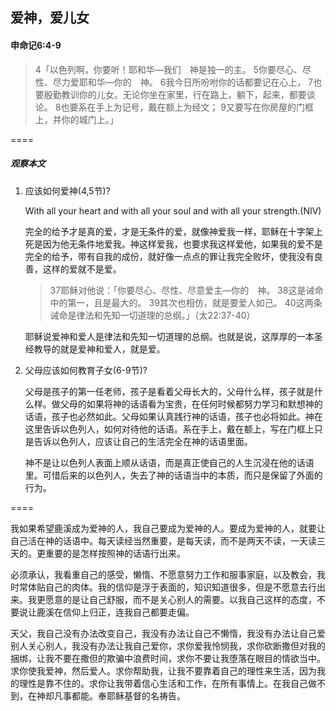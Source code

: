 ## 爱神，爱儿女

#### 申命记6:4-9

> 4「以色列啊，你要听！耶和华—我们　神是独一的主。 5你要尽心、尽性、尽力爱耶和华—你的　神。 6我今日所吩咐你的话都要记在心上， 7也要殷勤教训你的儿女。无论你坐在家里，行在路上，躺下，起来，都要谈论。 8也要系在手上为记号，戴在额上为经文； 9又要写在你房屋的门框上，并你的城门上。」

====

##### 观察本文

1. 应该如何爱神(4,5节)?

    With all your heart and with all your soul and with all your strength.(NIV)
    
    完全的给予才是真的爱，才是无条件的爱，就像神爱我一样，耶稣在十字架上死是因为他无条件地爱我。神这样爱我，也要求我这样爱他，如果我的爱不是完全的给予，带有自我的成份，就好像一点点的罪让我完全败坏，使我没有良善，这样的爱就不是爱。
    
    > 37耶稣对他说：「你要尽心、尽性、尽意爱主—你的　神。 38这是诫命中的第一，且是最大的。 39其次也相仿，就是要爱人如己。 40这两条诫命是律法和先知一切道理的总纲。」（太22:37-40）
    
    耶稣说爱神和爱人是律法和先知一切道理的总纲。也就是说，这厚厚的一本圣经教导的就是爱神和爱人，就是爱。
2. 父母应该如何教育子女(6-9节)?
    父母是孩子的第一任老师，孩子是看着父母长大的，父母什么样，孩子就是什么样。做父母的如果将神的话语看为宝贵，在任何时候都努力学习和默想神的话语，孩子也必然如此。父母如果认真践行神的话语，孩子也必将如此。神在这里告诉以色列人，如何对待他的话语。系在手上，戴在额上，写在门框上只是告诉以色列人，应该让自己的生活完全在神的话语里面。
    神不是让以色列人表面上顺从话语，而是真正使自己的人生沉浸在他的话语里。可惜后来的以色列人，失去了神的话语当中的本质，而只是保留了外面的行为。
====
我如果希望鹿溪成为爱神的人，我自己要成为爱神的人。要成为爱神的人，就要让自己活在神的话语中。每天读经当然重要，是每天读，而不是两天不读，一天读三天的。更重要的是怎样按照神的话语行出来。
必须承认，我看重自己的感受，懒惰、不愿意努力工作和服事家庭，以及教会，我时常体贴自己的肉体。我的信仰是浮于表面的，知识知道很多，但是不愿意去行出来。我更愿意的是让自己舒服，而不是关心别人的需要。以我自己这样的态度，不要说让鹿溪在信仰上归正，连我自己都要走偏。
天父，我自己没有办法改变自己，我没有办法让自己不懒惰，我没有办法让自己爱别人关心别人，我没有办法让我自己爱你，求你爱我怜悯我，求你砍断撒但对我的捆绑，让我不要在撒但的欺骗中浪费时间，求你不要让我堕落在眼目的情欲当中。求你使我爱神，然后爱人。求你帮助我，让我不要靠着自己的理性来生活，因为我的理性是靠不住的。求你让我带着信心生活和工作，在所有事情上。在我自己做不到，在神却凡事都能。奉耶稣基督的名祷告。